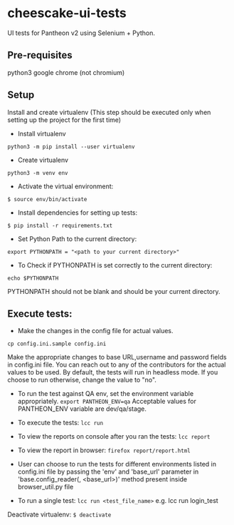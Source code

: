 # cheescake-ui-tests
UI tests for Pantheon v2 using Selenium + Python.

## Pre-requisites
python3
google chrome (not chromium)

## Setup
Install and create virtualenv (This step should be executed only when setting up the project for the first time)

* Install virtualenv

``` python3 -m pip install --user virtualenv ```

* Create virtualenv

``` python3 -m venv env ```

* Activate the virtual environment:

``` $ source env/bin/activate ```

* Install dependencies for setting up tests:

``` $ pip install -r requirements.txt ```

* Set Python Path to the current directory:

``` export PYTHONPATH = "<path to your current directory>" ```

* To Check if PYTHONPATH is set correctly to the current directory:

``` echo $PYTHONPATH ```

PYTHONPATH should not be blank and should be your current directory.

## Execute tests:
* Make the changes in the config file for actual values.

``` cp config.ini.sample config.ini ```

Make the appropriate changes to base URL,username and password fields in config.ini file.
You can reach out to any of the contributors for the actual values to be used.
By default, the tests will run in headless mode. If you choose to run otherwise, change the value to "no".

* To run the test against QA env, set the environment variable appropriately.
``` export PANTHEON_ENV=qa ```
Acceptable values for PANTHEON_ENV variable are dev/qa/stage.

* To execute the tests:
``` lcc run ```

* To view the reports on console after you ran the tests:
``` lcc report ```

* To view the report in browser:
``` firefox report/report.html ```

* User can choose to run the tests for different environments listed in config.ini file by passing the 'env' and 'base_url'
parameter in 'base.config_reader(<env>, <base_url>)' method present inside browser_util.py file

* To run a single test:
``` lcc run <test_file_name> ```
e.g. lcc run login_test

Deactivate virtualenv:
``` $ deactivate ```

